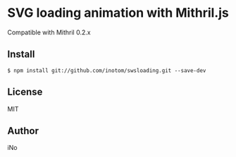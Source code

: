 # SVG loading animation with Mithril.js

Compatible with Mithril 0.2.x

## Install

```
$ npm install git://github.com/inotom/swsloading.git --save-dev
```

## License

MIT

## Author

iNo
